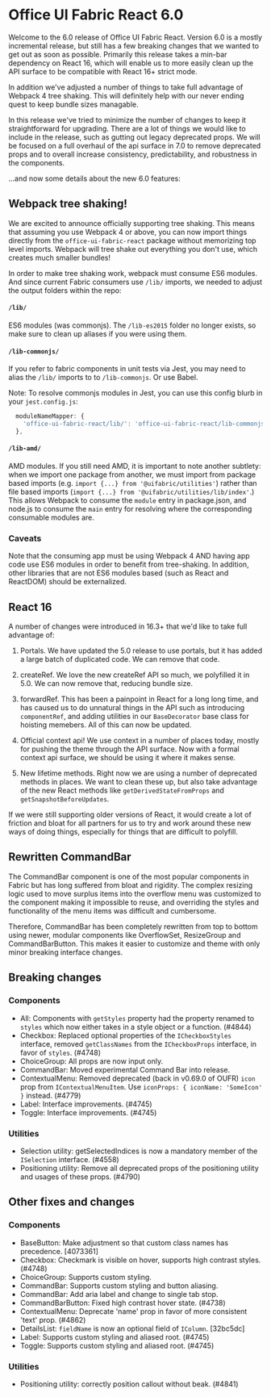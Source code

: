 # Office UI Fabric React 6.0

Welcome to the 6.0 release of Office UI Fabric React. Version 6.0 is a mostly
incremental release, but still has a few breaking changes that we wanted to
get out as soon as possible. Primarily this release takes a min-bar dependency
on React 16, which will enable us to more easily clean up the API surface to
be compatible with React 16+ strict mode.

In addition we've adjusted a number of things to take full advantage of
Webpack 4 tree shaking. This will definitely help with our never ending quest
to keep bundle sizes managable.

In this release we've tried to minimize the number of changes to keep it
straightforward for upgrading. There are a lot of things we would like to
include in the release, such as gutting out legacy deprecated props. We will
be focused on a full overhaul of the api surface in 7.0 to remove deprecated
props and to overall increase consistency, predictability, and robustness in
the components.

...and now some details about the new 6.0 features:

##  Webpack tree shaking!

We are excited to announce officially supporting tree shaking. This means that
assuming you use Webpack 4 or above, you can now import things directly from
the `office-ui-fabric-react` package without memorizing top level imports.
Webpack will tree shake out everything you don't use, which creates much
smaller bundles!

In order to make tree shaking work, webpack must consume ES6 modules. And
since current Fabric consumers use `/lib/` imports, we needed to adjust the
output folders within the repo:

#### `/lib/`
ES6 modules (was commonjs). The `/lib-es2015` folder no longer
exists, so make sure to clean up aliases if you were using them.

#### `/lib-commonjs/`
If you refer to fabric components in unit tests via Jest,
you may need to alias the `/lib/` imports to to `/lib-commonjs`. Or use Babel.

Note: To resolve commonjs modules in Jest, you can use this config blurb in
your `jest.config.js`:

```js
  moduleNameMapper: {
    'office-ui-fabric-react/lib/': 'office-ui-fabric-react/lib-commonjs/'
  },
```

#### `/lib-amd/`
AMD modules. If you still need AMD, it is important to note another subtlety:
when we import one package from another, we must import from package based
imports (e.g. `import {...} from '@uifabric/utilities'`) rather than file
based imports (`import {...} from '@uifabric/utilities/lib/index'`.) This
allows Webpack to consume the `module` entry in package.json, and node.js to
consume the `main` entry for resolving where the corresponding consumable
modules are.

### Caveats
Note that the consuming app must be using Webpack 4 AND having app code use
ES6 modules in order to benefit from tree-shaking. In addition, other libraries
that are not ES6 modules based (such as React and ReactDOM) should be externalized.

##  React 16

A number of changes were introduced in 16.3+ that we'd like to take full advantage
of:

1. Portals. We have updated the 5.0 release to use portals, but it has added a
   large batch of duplicated code. We can remove that code.

2. createRef. We love the new createRef API so much, we polyfilled it in 5.0.
   We can now remove that, reducing bundle size.

3. forwardRef. This has been a painpoint in React for a long long time, and
   has caused us to do unnatural things in the API such as introducing
   `componentRef`, and adding utilities in our `BaseDecorator` base class for
   hoisting memebers. All of this can now be updated.

4. Official context api! We use context in a number of places today, mostly
   for pushing the theme through the API surface. Now with a formal context
   api surface, we should be using it where it makes sense.

5. New lifetime methods. Right now we are using a number of deprecated methods
   in places. We want to clean these up, but also take advantage of the new
   React methods like `getDerivedStateFromProps` and
   `getSnapshotBeforeUpdates`.

If we were still supporting older versions of React, it would create a lot of
friction and bloat for all partners for us to try and work around these new
ways of doing things, especially for things that are difficult to polyfill.

## Rewritten CommandBar

The CommandBar component is one of the most popular components in Fabric but
has long suffered from bloat and rigidity. The complex resizing logic used to
move surplus items into the overflow menu was customized to the component
making it impossible to reuse, and overriding the styles and functionality of
the menu items was difficult and cumbersome.

Therefore, CommandBar has been completely rewritten from top to bottom using
newer, modular components like OverflowSet, ResizeGroup and CommandBarButton.
This makes it easier to customize and theme with only minor breaking interface
changes.

## Breaking changes
### Components
* All: Components with `getStyles` property had the property renamed to `styles`
  which now either takes in a style object or a function. (#4844)
* Checkbox: Replaced optional properties of the `ICheckboxStyles` interface,
  removed `getClassNames` from the `ICheckboxProps` interface, in favor of `styles`.
  (#4748)
* ChoiceGroup: All props are now input only.
* CommandBar: Moved experimental Command Bar into release.
* ContextualMenu: Removed deprecated (back in v0.69.0 of OUFR) `icon` prop
  from `IContextualMenuItem`. Use `iconProps: { iconName: 'SomeIcon' }`
  instead. (#4779)
* Label: Interface improvements. (#4745)
* Toggle: Interface improvements. (#4745)

### Utilities
* Selection utility: getSelectedIndices is now a mandatory member of the
  `ISelection` interface. (#4558)
* Positioning utility: Remove all deprecated props of the positioning utility
  and usages of these props. (#4790)

## Other fixes and changes
### Components
* BaseButton: Make adjustment so that custom class names has precedence. [4073361]
* Checkbox: Checkmark is visible on hover, supports high contrast styles. (#4748)
* ChoiceGroup: Supports custom styling.
* CommandBar: Supports custom styling and button aliasing.
* CommandBar: Add aria label and change to single tab stop.
* CommandBarButton: Fixed high contrast hover state. (#4738)
* ContextualMenu: Deprecate 'name' prop in favor of more consistent 'text' prop. (#4862)
* DetailsList: `fieldName` is now an optional field of `IColumn`. [32bc5dc]
* Label: Supports custom styling and aliased root. (#4745)
* Toggle: Supports custom styling and aliased root. (#4745)

### Utilities
* Positioning utility: correctly position callout without beak. (#4841)